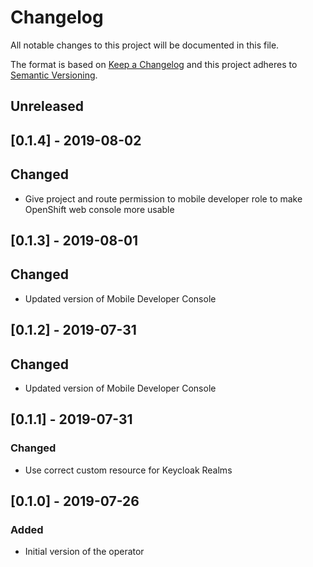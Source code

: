 # Changelog

All notable changes to this project will be documented in this file.

The format is based on [Keep a Changelog](http://keepachangelog.com/en/1.0.0/)
and this project adheres to [Semantic Versioning](http://semver.org/spec/v2.0.0.html).

## Unreleased

## [0.1.4] - 2019-08-02

## Changed

- Give project and route permission to mobile developer role to make OpenShift web console more usable

## [0.1.3] - 2019-08-01

## Changed

- Updated version of Mobile Developer Console

## [0.1.2] - 2019-07-31

## Changed

- Updated version of Mobile Developer Console

## [0.1.1] - 2019-07-31

### Changed

- Use correct custom resource for Keycloak Realms

## [0.1.0] - 2019-07-26

### Added

- Initial version of the operator
